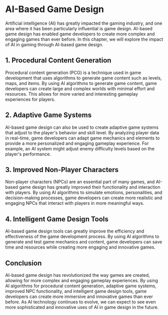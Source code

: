 AI-Based Game Design
===========================================================

Artificial intelligence (AI) has greatly impacted the gaming industry, and one area where it has been particularly influential is game design. AI-based game design has enabled game developers to create more complex and engaging games than ever before. In this chapter, we will explore the impact of AI in gaming through AI-based game design.

1\. Procedural Content Generation
--------------------------------

Procedural content generation (PCG) is a technique used in game development that uses algorithms to generate game content such as levels, maps, and items. By using AI algorithms to generate game content, game developers can create large and complex worlds with minimal effort and resources. This allows for more varied and interesting gameplay experiences for players.

2\. Adaptive Game Systems
------------------------

AI-based game design can also be used to create adaptive game systems that adjust to the player's behavior and skill level. By analyzing player data in real-time, game developers can adapt game mechanics and elements to provide a more personalized and engaging gameplay experience. For example, an AI system might adjust enemy difficulty levels based on the player's performance.

3\. Improved Non-Player Characters
---------------------------------

Non-player characters (NPCs) are an essential part of many games, and AI-based game design has greatly improved their functionality and interaction with players. By using AI algorithms to simulate emotions, personalities, and decision-making processes, game developers can create more realistic and engaging NPCs that interact with players in more meaningful ways.

4\. Intelligent Game Design Tools
--------------------------------

AI-based game design tools can greatly improve the efficiency and effectiveness of the game development process. By using AI algorithms to generate and test game mechanics and content, game developers can save time and resources while creating more engaging and innovative games.

Conclusion
----------

AI-based game design has revolutionized the way games are created, allowing for more complex and engaging gameplay experiences. By using AI algorithms for procedural content generation, adaptive game systems, improved NPC functionality, and intelligent game design tools, game developers can create more immersive and innovative games than ever before. As AI technology continues to evolve, we can expect to see even more sophisticated and innovative uses of AI in game design in the future.
